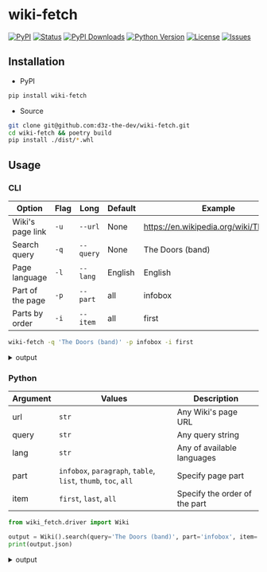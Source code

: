 # wiki-fetch

[![PyPI](https://img.shields.io/pypi/v/wiki-fetch)](https://github.com/d3z-the-dev/wiki-fetch/releases/)
[![Status](https://img.shields.io/pypi/status/wiki-fetch)](https://pypi.org/project/wiki-fetch/)
[![PyPI Downloads](https://img.shields.io/pypi/dm/wiki-fetch)](https://pypi.org/project/wiki-fetch/)
[![Python Version](https://img.shields.io/pypi/pyversions/wiki-fetch?color=%23244E71)](https://pypi.org/project/wiki-fetch/)
[![License](https://img.shields.io/pypi/l/wiki-fetch?color=272727)](https://en.wikipedia.org/wiki/MIT_License)
[![Issues](https://img.shields.io/bitbucket/issues/d3z-the-dev/wiki-fetch)](https://github.com/d3z-the-dev/wiki-fetch/issues)

## Installation

- PyPI

```bash
pip install wiki-fetch
```

- Source

```bash
git clone git@github.com:d3z-the-dev/wiki-fetch.git
cd wiki-fetch && poetry build
pip install ./dist/*.whl
```

## Usage

### CLI

| Option           | Flag | Long      | Default | Example                                   |
| ---------------- | ---- | --------- | ------- | ----------------------------------------- |
| Wiki's page link | `-u` | `--url`   | None    | <https://en.wikipedia.org/wiki/The_Doors> |
| Search query     | `-q` | `--query` | None    | The Doors (band)                          |
| Page language    | `-l` | `--lang`  | English | English                                   |
| Part of the page | `-p` | `--part`  | all     | infobox                                   |
| Parts by order   | `-i` | `--item`  | all     | first                                     |

```bash
wiki-fetch -q 'The Doors (band)' -p infobox -i first
```

<details>
<summary>output</summary>

```yaml
Infobox:
    The Doors:
        The Doors:
            Image 1: https://upload.wikimedia.org/wikipedia/commons/thumb/6/69/The_Doors_1968.JPG/250px-The_Doors_1968.JPG
            Image title: The Doors in 1966: Morrison (left), Densmore (centre), Krieger (right) and Manzarek (seated)
        Background information:
            Origin: Los Angeles, California, U.S.
            Genres:
                Psychedelic Rock
                Blues Rock
                Acid Rock
            Years active:
                1965-1973
                1978
            Labels: Elektra, Rhino
            Spinoffs:
                The Psychedelic Rangers
                Butts Band
                Nite City
                Manzarek-Krieger
            Spinoff of: Rick & the Ravens
            Past members:
                Jim Morrison
                Ray Manzarek
                Robby Krieger
                John Densmore
            Website: thedoors.com
```


</details>

### Python

| Argument | Values                                                         | Description                     |
| -------- | -------------------------------------------------------------- | ------------------------------- |
| url      | `str`                                                          | Any Wiki's page URL             |
| query    | `str`                                                          | Any query string                |
| lang     | `str`                                                          | Any of available languages      |
| part     | `infobox`, `paragraph`, `table`, `list`, `thumb`, `toc`, `all` | Specify page part               |
| item     | `first`, `last`, `all`                                         | Specify the order of the part   |

```python
from wiki_fetch.driver import Wiki

output = Wiki().search(query='The Doors (band)', part='infobox', item='first')
print(output.json)
```

<details>
<summary>output</summary>

```json
{
    "Infobox": {
        "The Doors": {
            "The Doors": {
                "Image 1": "https://upload.wikimedia.org/wikipedia/commons/thumb/6/69/The_Doors_1968.JPG/250px-The_Doors_1968.JPG",
                "Image title": "The Doors in 1966: Morrison (left), Densmore (centre), Krieger (right) and Manzarek (seated)"
            },
            "Background information": {
                "Origin": "Los Angeles, California, U.S.",
                "Genres": [
                    "Psychedelic Rock",
                    "Blues Rock",
                    "Acid Rock"
                ],
                "Years active": [
                    "1965-1973",
                    "1978"
                ],
                "Labels": "Elektra, Rhino",
                "Spinoffs": [
                    "The Psychedelic Rangers",
                    "Butts Band",
                    "Nite City",
                    "Manzarek-Krieger"
                ],
                "Spinoff of": "Rick & the Ravens",
                "Past members": [
                    "Jim Morrison",
                    "Ray Manzarek",
                    "Robby Krieger",
                    "John Densmore"
                ],
                "Website": "thedoors.com"
            }
        }
    }
}
```
</details>
